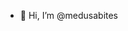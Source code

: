 - 👋 Hi, I’m @medusabites


<!---
medusabites/medusabites is a ✨ special ✨ repository because its `README.md` (this file) appears on your GitHub profile.
You can click the Preview link to take a look at your changes.
--->
